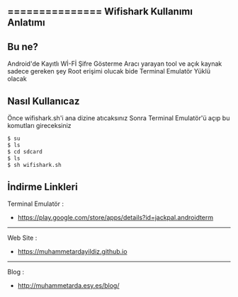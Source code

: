 
===============
Wifishark Kullanımı Anlatımı
----------


Bu ne?
----------
Android'de Kayıtlı Wİ-Fİ Şifre Gösterme Aracı yarayan tool ve açık kaynak sadece gereken şey Root erişimi olucak bide Terminal Emulatör Yüklü olacak

Nasıl Kullanıcaz
-------
Önce wifishark.sh'i ana dizine atıcaksınız 
Sonra Terminal Emulatör'ü açıp bu komutları gireceksiniz

```bash
$ su
$ ls
$ cd sdcard
$ ls
$ sh wifishark.sh
```

İndirme Linkleri
--------
Terminal Emulatör :
+ https://play.google.com/store/apps/details?id=jackpal.androidterm
--------
Web Site :
+ https://muhammetardayildiz.github.io
--------
Blog : 
+ http://muhammetarda.esy.es/blog/

